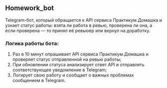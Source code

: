 ## Homework_bot
Telegram-бот, который обращается к API сервиса Практикум.Домашка и узнает статус работы: взята ли работа в ревью, проверена ли она, а если проверена — то принял её ревьюер или вернул на доработку.

### Логика работы бота:
1. Раз в 10 минут опрашивает API сервиса Практикум.Домашка и проверяет статус отправленной на ревью работы;
2. При обновлении статуса анализирует ответ API и отправлять соответствующее уведомление в Telegram;
3. Логирует свою работу и сообщает о важных проблемах сообщением в Telegram.
